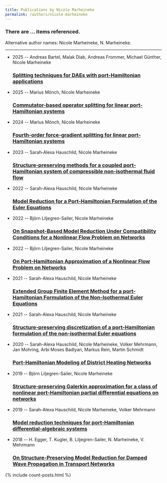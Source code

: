 ```yaml
---
title: Publications by Nicole Marheineke
permalink: /authors/nicole-marheineke
---
```


<h3 id="number-posts">There are ... items referenced.</h3>
<p id='info-authors'>Alternative author names: Nicole Marheineke, N. Marheineke.</p>
<hr />
<ul class="post-list">
<li><span class='post-meta'>2025 -- Andreas Bartel, Malak Diab, Andreas Frommer, Michael Günther, Nicole Marheineke</span><h3><a class='post-link' href="{{ site.baseurl }}/splitting-techniques-for-daes-with-port-hamiltonian-applications">Splitting techniques for DAEs with port-Hamiltonian applications</a></h3></li>
<li><span class='post-meta'>2025 -- Marius Mönch, Nicole Marheineke</span><h3><a class='post-link' href="{{ site.baseurl }}/commutator-based-operator-splitting-for-linear-port-hamiltonian-systems">Commutator-based operator splitting for linear port-Hamiltonian systems</a></h3></li>
<li><span class='post-meta'>2024 -- Marius Mönch, Nicole Marheineke</span><h3><a class='post-link' href="{{ site.baseurl }}/fourth-order-force-gradient-splitting-for-linear-port-hamiltonian-systems">Fourth‐order force‐gradient splitting for linear port‐Hamiltonian systems</a></h3></li>
<li><span class='post-meta'>2023 -- Sarah‐Alexa Hauschild, Nicole Marheineke</span><h3><a class='post-link' href="{{ site.baseurl }}/structure-preserving-methods-for-a-coupled-port-hamiltonian-system-of-compressible-non-isothermal-fluid-flow">Structure‐preserving methods for a coupled port‐Hamiltonian system of compressible non‐isothermal fluid flow</a></h3></li>
<li><span class='post-meta'>2022 -- Sarah-Alexa Hauschild, Nicole Marheineke</span><h3><a class='post-link' href="{{ site.baseurl }}/model-reduction-for-a-port-hamiltonian-formulation-of-the-euler-equations">Model Reduction for a Port-Hamiltonian Formulation of the Euler Equations</a></h3></li>
<li><span class='post-meta'>2022 -- Björn Liljegren-Sailer, Nicole Marheineke</span><h3><a class='post-link' href="{{ site.baseurl }}/on-snapshot-based-model-reduction-under-compatibility-conditions-for-a-nonlinear-flow-problem-on-networks">On Snapshot-Based Model Reduction Under Compatibility Conditions for a Nonlinear Flow Problem on Networks</a></h3></li>
<li><span class='post-meta'>2022 -- Björn Liljegren-Sailer, Nicole Marheineke</span><h3><a class='post-link' href="{{ site.baseurl }}/on-port-hamiltonian-approximation-of-a-nonlinear-flow-problem-on-networks">On Port-Hamiltonian Approximation of a Nonlinear Flow Problem on Networks</a></h3></li>
<li><span class='post-meta'>2021 -- Sarah-Alexa Hauschild, Nicole Marheineke</span><h3><a class='post-link' href="{{ site.baseurl }}/extended-group-finite-element-method-for-a-port-hamiltonian-formulation-of-the-non-isothermal-euler-equations">Extended Group Finite Element Method for a port‐Hamiltonian Formulation of the Non‐Isothermal Euler Equations</a></h3></li>
<li><span class='post-meta'>2021 -- Sarah-Alexa Hauschild, Nicole Marheineke</span><h3><a class='post-link' href="{{ site.baseurl }}/structure-preserving-discretization-of-a-port-hamiltonian-formulation-of-the-non-isothermal-euler-equations">Structure‐preserving discretization of a port‐Hamiltonian formulation of the non‐isothermal Euler equations</a></h3></li>
<li><span class='post-meta'>2020 -- Sarah-Alexa Hauschild, Nicole Marheineke, Volker Mehrmann, Jan Mohring, Arbi Moses Badlyan, Markus Rein, Martin Schmidt</span><h3><a class='post-link' href="{{ site.baseurl }}/port-hamiltonian-modeling-of-district-heating-networks">Port-Hamiltonian Modeling of District Heating Networks</a></h3></li>
<li><span class='post-meta'>2019 -- Björn Liljegren-Sailer, Nicole Marheineke</span><h3><a class='post-link' href="{{ site.baseurl }}/structure-preserving-galerkin-approximation-for-a-class-of-nonlinear-port-hamiltonian-partial-differential-equations-on-networks">Structure‐preserving Galerkin approximation for a class of nonlinear port‐Hamiltonian partial differential equations on networks</a></h3></li>
<li><span class='post-meta'>2019 -- Sarah-Alexa Hauschild, Nicole Marheineke, Volker Mehrmann</span><h3><a class='post-link' href="{{ site.baseurl }}/model-reduction-techniques-for-port-hamiltonian-differential-algebraic-systems">Model reduction techniques for port‐Hamiltonian differential‐algebraic systems</a></h3></li>
<li><span class='post-meta'>2018 -- H. Egger, T. Kugler, B. Liljegren-Sailer, N. Marheineke, V. Mehrmann</span><h3><a class='post-link' href="{{ site.baseurl }}/on-structure-preserving-model-reduction-for-damped-wave-propagation-in-transport-networks">On Structure-Preserving Model Reduction for Damped Wave Propagation in Transport Networks</a></h3></li>

</ul>
{% include count-posts.html %}
